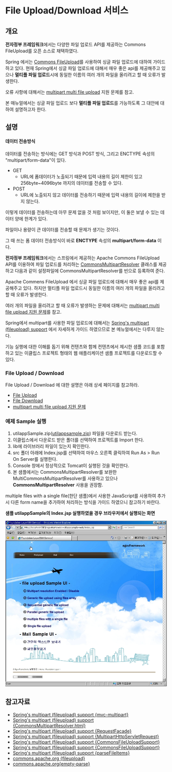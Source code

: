 # File Upload/Download 서비스

## 개요

**전자정부 프레임워크**에서는 다양한 파일 업로드 API를 제공하는 Commons FileUpload를 오픈 소스로 채택하였다.

Spring 에서는 [Commons FileUpload](http://commons.apache.org/fileupload/)를 사용하여 싱글 파일 업로드에 대하여 가이드 하고 있다.
현재 Spring에서 싱글 파일 업로드에 대해서 매우 좋은 api를 제공해주고 있으나 **멀티플 파일 업로드**시에 동일한 이름의 여러 개의 파일을 올리려고 할 때 오류가 발생한다.

오류 사항에 대해서는 [multipart multi file upload](file-upload-service-multi-file-support.md) 지원 문제를 참고.

본 매뉴얼에서는 싱글 파일 업로드 보다 **멀티플 파일 업로드**를 가능하도록 그 대안에 대하여 설명하고자 한다.

## 설명

#### 데이터 전송방식

데이터를 전송하는 방식에는 GET 방식과 POST 방식, 그리고 ENCTYPE 속성의 "multipart/form-data"이 있다.

- GET
  - URL에 폼데이터가 노출되기 때문에 입력 내용의 길이 제한이 있고 256byte~4096byte 까지의 데이터를 전송할 수 있다.
- POST
  - URL에 노출되지 않고 데이터를 전송하기 때문에 입력 내용의 길이에 제한을 받지 않는다. 

이렇게 데이터를 전송하는데 아무 문제 없을 것 처럼 보이지만, 이 둘은 보낼 수 있는 데이터 양에 한계가 있다.

파일이나 용량이 큰 데이터를 전송할 때 문제가 생기는 것이다.

그 때 쓰는 폼 데이터 전송방식이 바로 **ENCTYPE** 속성의 **multipart/form-data** 이다.

**전자정부 프레임워크**에서는 스프링에서 제공하는 Apache Commons FileUpload API를 이용하여 파일 업로드를 처리하는 [CommonsMultipartResolver](http://static.springframework.org/spring/docs/2.5.x/api/org/springframework/web/multipart/commons/CommonsMultipartResolver.html) 클래스를 제공하고 다음과 같이 설정파일에 CommonsMultipartResolver를 빈으로 등록하여 준다.

Apache Commens FileUpload 에서 싱글 파일 업로드에 대해서 매우 좋은 api를 제공해주고 있다. 하지만 멀티플 파일 업로드시 동일한 이름의 여러 개의 파일을 올리려고 할 때 오류가 발생한다.

여러 개의 파일을 올리려고 할 때 오류가 발생하는 문제에 대해서는 [multipart multi file upload 지원 문제](file-upload-service-multi-file-support.md)를 참고.

Spring에서 multipart를 사용한 파일 업로드에 대해서는 [Spring's multipart (fileupload) support](http://static.springframework.org/spring/docs/2.5.x/reference/mvc.html#mvc-multipart) 에서 자세하게 가이드 하였으므로 본 메뉴얼에서는 다루지 않는다.

기능 실행에 대한 이해를 돕기 위해 컨텐츠와 함께 컨텐츠에서 제시한 샘플 코드를 포함하고 있는 이클립스 프로젝트 형태의 웹 애플리케이션 샘플 프로젝트를 다운로드할 수 있다.

### File Upload / Download

File Upload / Download 에 대한 설명은 아래 상세 페이지를 참고하라.

- [File Upload](./file-upload-service.md)
- [File Download](./file-download-service.md)
- [multipart multi file upload 지원 문제](file-upload-service-multi-file-support.md)

### 예제 Sample 실행

1. utilappSample.zip([utilappsample.zip](https://www.egovframe.go.kr/wiki/lib/exe/fetch.php?media=egovframework:rte2:fdl:utilappsample.zip)) 파일을 다운로드 받는다.
2. 이클립스에서 다운로드 받은 폴더를 선택하여 프로젝트를 Import 한다.
3. lib에 라이브러리 파일이 있는지 확인한다.
4. src 폴더 아래에 Index.jsp를 선택하여 마우스 오른쪽 클릭하여 Run As > Run On Server를 실행한다.
5. Console 창에서 정상적으로 Tomcat이 실행된 것을 확인한다.
6. 본 샘플에서는 CommonsMultipartResolver를 보완한 MultiCommonsMultipartResolver를 사용하고 있으나 **CommonsMultipartResolver** 사용을 권장함.

multiple files with a single file(한단 샘플)에서 사용한 JavaScript를 사용하여 추가 시 다른 form name을 추가하여 처리하는 방식을 가이드 하였으니 참고하기 바란다.

**샘플 utilappSample의 Index.jsp 실행하였을 경우 브라우저에서 실행되는 화면**

![file-updown-service-sample-screenshot](./images/file-updown-service-sample-screenshot.png)

## 참고자료

- [Spring's multipart (fileupload) support {mvc-multipart}](http://static.springframework.org/spring/docs/2.5.x/reference/mvc.html#mvc-multipart)
- [Spring's multipart (fileupload) support {CommonsMultipartResolver.html}](http://static.springframework.org/spring/docs/2.5.x/api/org/springframework/web/multipart/commons/CommonsMultipartResolver.html)
- [Spring's multipart (fileupload) support {RequestFacade}](http://static.springframework.org/spring/docs/2.5.x/api/org/springframework/web/multipart/MultipartResolver.html)
- [Spring's multipart (fileupload) support {MultipartHttpServletRequest}](http://static.springframework.org/spring/docs/2.5.x/api/org/springframework/web/multipart/MultipartHttpServletRequest.html)
- [Spring's multipart (fileupload) support {CommonsFileUploadSupport}](http://static.springframework.org/spring/docs/2.5.x/api/org/springframework/web/multipart/commons/CommonsFileUploadSupport.html)
- [Spring's multipart (fileupload) support {CommonsFileUploadSupport}](http://static.springframework.org/spring/docs/2.5.x/api/org/springframework/web/servlet/mvc/SimpleFormController.html)
- [Spring's multipart (fileupload) support {parseFileItems}](http://static.springframework.org/spring/docs/2.5.x/api/org/springframework/web/multipart/commons/CommonsFileUploadSupport.html#parseFileItems(java.util.List,%20java.lang.String))
- [commons.apache.org {fileupload}](http://commons.apache.org/fileupload/)
- [commons.apache.org{empty-parse}](http://commons.apache.org/fileupload/faq.html#empty-parse)
